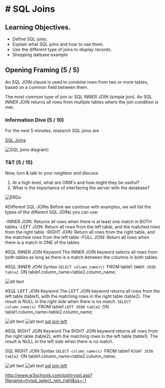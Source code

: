 # # SQL Joins

## Learning Objectives.
- Define SQL joins.
- Explain what SQL joins and how to use them.
- Use the different type of joins to display records.
- Shopping datbase example


## Opening Framing (5 / 5)
An SQL JOIN clause is used to combine rows from two or more tables, based on a common field between them.

The most common type of join is: SQL INNER JOIN (simple join). An SQL INNER JOIN returns all rows from multiple tables where the join condition is met.

### Information Dive (5 / 10)
For the next 5 minutes, research SQL joins are

[SQL Joins](http://www.w3schools.com/sql/sql_join.asp)

![SQL joins diagram](Visual_SQL_JOINS_orig.jpg))

### T&T (5 / 15)
Now, turn & talk to your neighbor and discuss:

1. At a high level, what are ORM's and how might they be useful?
2. What is the importance of interfacing the server with the database?


![ERDs](./active-record.png)

#Different SQL JOINs
Before we continue with examples, we will list the types of the different SQL JOINs you can use:

-INNER JOIN: Returns all rows when there is at least one match in BOTH tables
-LEFT JOIN: Return all rows from the left table, and the matched rows from the right table
-RIGHT JOIN: Return all rows from the right table, and the matched rows from the left table
-FULL JOIN: Return all rows when there is a match in ONE of the tables

#SQL INNER JOIN Keyword
The INNER JOIN keyword selects all rows from both tables as long as there is a match between the columns in both tables.

#SQL INNER JOIN Syntax
`SELECT column_name(s)
`FROM table1
`INNER JOIN table2
`ON table1.column_name=table2.column_name;

![alt text](https://github.com/ATL-WDI-Curriculum/sql-joins/blob/master/img_innerjoin.gif "Inner JOIN")

#SQL LEFT JOIN Keyword
The LEFT JOIN keyword returns all rows from the left table (table1), with the matching rows in the right table (table2). The result is NULL in the right side when there is no match.
`SELECT column_name(s)
`FROM table1
`LEFT JOIN table2
`ON table1.column_name=table2.column_name;

![alt text](https://github.com/ATL-WDI-Curriculum/sql-joins/blob/master/img_leftjoin.gif "Left JOIN")
![alt text](https://github.com/ATL-WDI-Curriculum/newsqljoins/blob/master/sqlleft.png "example")
[sql join left](http://www.w3schools.com/sql/trysql.asp?filename=trysql_select_join_left)


#SQL RIGHT JOIN Keyword
The RIGHT JOIN keyword returns all rows from the right table (table2), with the matching rows in the left table (table1). The result is NULL in the left side when there is no match.

SQL RIGHT JOIN Syntax
`SELECT column_name(s)
`FROM table1
`RIGHT JOIN table2
`ON table1.column_name=table2.column_name;

![alt text](https://github.com/ATL-WDI-Curriculum/newsqljoins/blob/master/sqlleft.png "example")
![alt text](https://github.com/ATL-WDI-Curriculum/newsqljoins/blob/master/sqlleft.png "example")
[sql join left](http://www.w3schools.com/sql/trysql.asp?filename=trysql_select_join_left)

http://www.w3schools.com/sql/trysql.asp?filename=trysql_select_join_right&ss=-1

